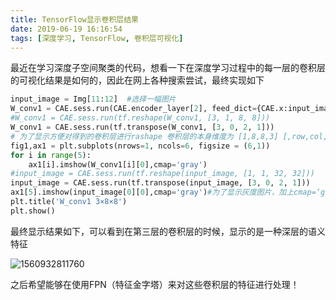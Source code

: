 ```yaml
---
title: TensorFlow显示卷积层结果
date: 2019-06-19 16:16:54
tags: [深度学习, TensorFlow, 卷积层可视化]
---
```


最近在学习深度子空间聚类的代码，想看一下在深度学习过程中的每一层的卷积层的可视化结果是如何的，因此在网上各种搜索尝试，最终实现如下

<!--more-->

```python
input_image = Img[11:12]  #选择一幅图片
W_conv1 = CAE.sess.run(CAE.encoder_layer[2], feed_dict={CAE.x:input_image}) #得到input_image的第三层的卷积层
#W_conv1 = CAE.sess.run(tf.reshape(W_conv1, [3, 1, 8, 8]))
W_conv1 = CAE.sess.run(tf.transpose(W_conv1, [3, 0, 2, 1]))
# 为了显示方便对得到的卷积层进行rashape 卷积层的本身维度为 [1,8,8,3] [,row,col,channle]
fig1,ax1 = plt.subplots(nrows=1, ncols=6, figsize = (6,1))
for i in range(5):
    ax1[i].imshow(W_conv1[i][0],cmap='gray')
#input_image = CAE.sess.run(tf.reshape(input_image, [1, 1, 32, 32]))
input_image = CAE.sess.run(tf.transpose(input_image, [3, 0, 2, 1]))
ax1[5].imshow(input_image[0][0],cmap='gray')#为了显示灰度图片，加上cmap=‘gray’
plt.title('W_conv1 3×8×8')
plt.show()
```

最终显示结果如下，可以看到在第三层的卷积层的时候，显示的是一种深层的语义特征

![1560932811760](C:\Users\Administrator\AppData\Roaming\Typora\typora-user-images\1560932811760.png)

之后希望能够在使用FPN（特征金字塔）来对这些卷积层的特征进行处理！